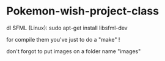 # Pokemon-wish-project-class

dl SFML (Linux): sudo apt-get install libsfml-dev

for compile them you've just to do a "make" !

don't forgot to put images on a folder name "images"
